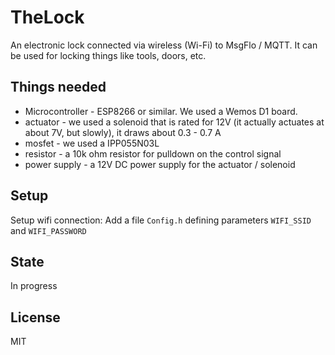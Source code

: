 # TheLock
An electronic lock connected via wireless (Wi-Fi) to MsgFlo / MQTT. It can be used for locking things like tools, doors, etc.

## Things needed
* Microcontroller - ESP8266 or similar. We used a Wemos D1 board.
* actuator - we used a solenoid that is rated for 12V (it actually actuates at about 7V, but slowly), it draws about 0.3 - 0.7 A
* mosfet - we used a IPP055N03L
* resistor - a 10k ohm resistor for pulldown on the control signal
* power supply - a 12V DC power supply for the actuator / solenoid

## Setup
Setup wifi connection: Add a file `Config.h` defining parameters `WIFI_SSID` and `WIFI_PASSWORD`

## State
In progress

## License
MIT

